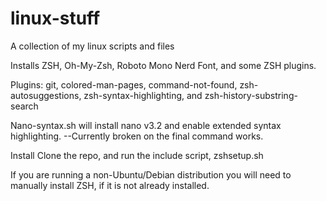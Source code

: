# linux-stuff
A collection of my linux scripts and files

Installs ZSH, Oh-My-Zsh, Roboto Mono Nerd Font, and some ZSH plugins.

Plugins: git, colored-man-pages, command-not-found, zsh-autosuggestions, zsh-syntax-highlighting, and zsh-history-substring-search

Nano-syntax.sh will install nano v3.2 and enable extended syntax highlighting.  --Currently broken on the final command works.

Install
Clone the repo, and run the include script, zshsetup.sh

If you are running a non-Ubuntu/Debian distribution you will need to manually install ZSH, if it is not already installed.
